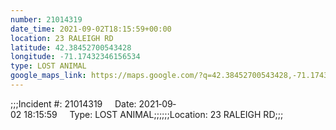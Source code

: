 ```yaml
---
number: 21014319
date_time: 2021-09-02T18:15:59+00:00
location: 23 RALEIGH RD
latitude: 42.38452700543428
longitude: -71.17432346156534
type: LOST ANIMAL
google_maps_link: https://maps.google.com/?q=42.38452700543428,-71.17432346156534
---
```


;;;Incident #: 21014319     Date: 2021‐09‐02 18:15:59     Type: LOST ANIMAL;;;;;;Location: 23 RALEIGH RD;;;
